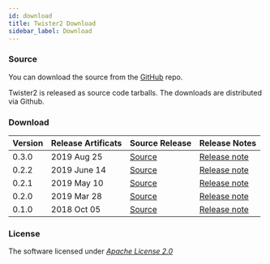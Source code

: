 ```yaml
---
id: download
title: Twister2 Download
sidebar_label: Download
---
```


### Source

You can download the source from the [GitHub](https://github.com/DSC-SPIDAL/twister2) repo.

Twister2 is released as source code tarballs. The downloads are distributed via Github.

### Download

| Version | Release Artificats | Source Release | Release Notes |
| :--- | :--- | :--- | :--- |
| 0.3.0 | 2019 Aug 25 | [Source](https://github.com/DSC-SPIDAL/twister2/releases) | [Release note](release/twister2_release_0_3_0.md) |
| 0.2.2 | 2019 June 14 |[Source](https://github.com/DSC-SPIDAL/twister2/releases) | [Release note](release/twister2_release_0_2_2.md) |
| 0.2.1 | 2019 May 10 | [Source](https://github.com/DSC-SPIDAL/twister2/releases) | [Release note](release/twister2_release_0_2_1.md) |
| 0.2.0 | 2019 Mar 28 | [Source](https://github.com/DSC-SPIDAL/twister2/releases) | [Release note](release/twister2_release_0_2_0.md) |
| 0.1.0 | 2018 Oct 05 | [Source](https://github.com/DSC-SPIDAL/twister2/releases) | [Release note](release/twister2_release_0_1_0.md) |

### License 

The software licensed under [_Apache License 2.0_](https://www.apache.org/licenses/LICENSE-2.0)


